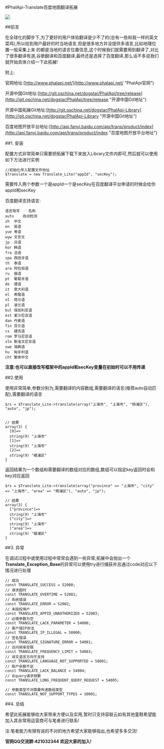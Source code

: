 #PhalApi-Translate百度地图翻译拓展

![](http://webtools.qiniudn.com/master-LOGO-20150410_50.jpg)

##前言

在全球化的脚步下,为了更好的用户体验翻译是少不了的(总有一些和我一样的英文菜鸡),所以给到用户最好的时当地语言,但是很多地方并没提供多语言,比如地理位置一般采集上来
的都是当地的语言位置信息,这个时候我们就需要用到翻译了,对比了很多翻译有道,谷歌翻译和百度翻译,最终还是选择了百度翻译,那么话不多说我们就开始具体介绍一下此拓展!

附上:

官网地址:[http://www.phalapi.net/](http://www.phalapi.net/ "PhalApi官网")

开源中国Git地址:[http://git.oschina.net/dogstar/PhalApi/tree/release](http://git.oschina.net/dogstar/PhalApi/tree/release "开源中国Git地址")

开源中国拓展Git地址:[http://git.oschina.net/dogstar/PhalApi-Library](http://git.oschina.net/dogstar/PhalApi-Library "开源中国Git地址")

百度地图开放平台地址:[http://api.fanyi.baidu.com/api/trans/product/index](http://api.fanyi.baidu.com/api/trans/product/index "百度地图开放平台地址")

##1. 安装

配置方式非常简单只需要把拓展下载下来放入Library文件内即可,然后就可以使用如下方法进行实例

	//初始化传入配置文件地址
	$Translate = new Translate_Lite("appId", "secKey");
	
需要传入两个参数一个是appId一个是secKey在百度翻译平台申请的时候会给你appId和secKey

百度翻译支持语言:
```
语言简写	名称
auto	自动检测
zh	中文
en	英语
yue	粤语
wyw	文言文
jp	日语
kor	韩语
fra	法语
spa	西班牙语
th	泰语
ara	阿拉伯语
ru	俄语
pt	葡萄牙语
de	德语
it	意大利语
el	希腊语
nl	荷兰语
pl	波兰语
bul	保加利亚语
est	爱沙尼亚语
dan	丹麦语
fin	芬兰语
cs	捷克语
rom	罗马尼亚语
slo	斯洛文尼亚语
swe	瑞典语
hu	匈牙利语
cht	繁体中文

```

**注意:也可以直接改写框架中的appId和secKey变量在初始时可以不用传递**

##2.使用

使用非常简单,参数分别为,需要翻译的内容数组,需要翻译的语言(推荐auto自动匹配),需要翻译的语言

```
$rs = $Translate_Lite->translate(array("上海市", "上海市", "杨浦区"), "auto", "jp");


// 结果
array(3) {
  [0]=>
  string(9) "上海市"
  [1]=>
  string(9) "上海市"
  [2]=>
  string(9) "楊浦区"
}
```

返回结果为一个数组和需要翻译的数组对应的数组,数组可以指定key返回时会和key对应返回

```
$rs = $Translate_Lite->translate(array("province" => "上海市", "city" => "上海市", "area" => "杨浦区"), "auto", "jp");

// 结果
array(3) {
  ["province"]=>
  string(9) "上海市"
  ["city"]=>
  string(9) "上海市"
  ["area"]=>
  string(9) "楊浦区"
}
```

##3. 异常

在调试过程中或使用过程中常常会遇到一些异常,拓展中会抛出一个**Translate_Exception_Base**的异常可以使用try进行捕获并且通过code对应以下情况进行处理

```
// 成功
const TRANSLATE_SUCCESS = 52000;
// 请求超时
const TRANSLATE_OVERTIME = 52001;
// 系统错误
const TRANSLATE_ERROR = 52002;
// 未授权用户
const TRANSLATE_APPID_UNAUTHORIZED = 52003;
// 必填参数为空
const TRANSLATE_LACK_PARAMETER = 54000;
// 客户端IP非法
const TRANSLATE_IP_ILLEGAL = 58000;
// 签名错误
const TRANSLATE_SIGNATURE_ERROR = 54001;
// 访问频率受限
const TRANSLATE_FREQUENCY_LIMIT = 54003;
// 译文语言方向不支持
const TRANSLATE_LANGUAGE_NOT_SUPPORTED = 58001;
// 账户余额不足
const TRANSLATE_LACK_BALANCE = 54004;
// 长query请求频繁
const TRANSLATE_LONG_FREQUENT_QUERY_REQUEST = 54005;

// 参数类型不对需要传递数组类型
const TRANSLATE_NOT_SUPPORT_TYPES = 10001;
```

##4. 总结

希望此拓展能够给大家带来方便以及实用,暂时只支持容联云如有其他童鞋希望能加入其余常用运营商可与笔者进行联系!

注:笔者能力有限有说的不对的地方希望大家能够指出,也希望多多交流!

**官网QQ交流群:421032344  欢迎大家的加入!**